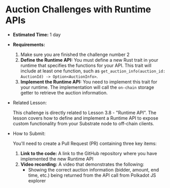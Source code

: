 # Auction Challenges with Runtime APIs  

- **Estimated Time:** 1 day
- **Requirements:**
    1. Make sure you are finished the challenge number 2 
    2. **Define the Runtime API:** You must define a new Rust trait in your runtime that specifies the functions for your API. This trait will include at least one function, such as `get_auction_info(auction_id: AuctionId) -> Option<AuctionInfo>`.
    3. **Implement the Runtime API:** You need to implement this trait for your runtime. The implementation will call the `on-chain` storage getter to retrieve the auction information.
- Related Lesson:
    
    This challenge is directly related to Lesson 3.8 - "Runtime API". The lesson covers how to define and implement a Runtime API to expose custom functionality from your Substrate node to off-chain clients.
    
- How to Submit:
    
    You'll need to create a Pull Request (PR) containing three key items:
    
    1. **Link to the code:** A link to the GitHub repository where you have implemented the new Runtime API
    2. **Video recording:** A video that demonstrates the following:
        - Showing the correct auction information (bidder, amount, end time, etc.) being returned from the API call from Polkadot JS explorer

